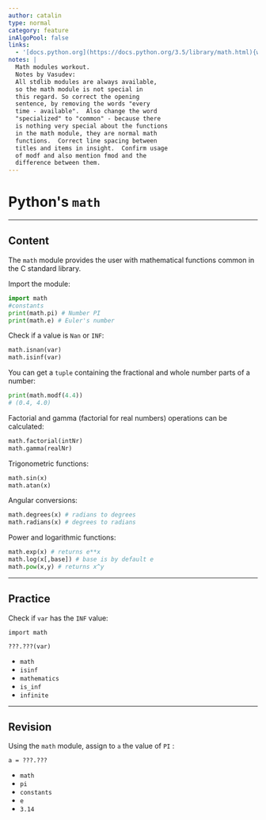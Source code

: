 ```yaml
---
author: catalin
type: normal
category: feature
inAlgoPool: false
links:
  - '[docs.python.org](https://docs.python.org/3.5/library/math.html){website}'
notes: |
  Math modules workout.
  Notes by Vasudev:
  All stdlib modules are always available,
  so the math module is not special in
  this regard. So correct the opening
  sentence, by removing the words "every
  time - available".  Also change the word
  "specialized" to "common" - because there
  is nothing very special about the functions
  in the math module, they are normal math
  functions.  Correct line spacing between
  titles and items in insight.  Confirm usage
  of modf and also mention fmod and the
  difference between them.
---
```


# Python's `math`


---

## Content

The `math` module provides the user with mathematical functions common in the C standard library.

Import the module:

```python
import math
#constants
print(math.pi) # Number PI
print(math.e) # Euler's number
```

Check if a value is `Nan` or `INF`:

```python
math.isnan(var)
math.isinf(var)

```

You can get a `tuple` containing the fractional and whole number parts of a number:

```python
print(math.modf(4.4))
# (0.4, 4.0)
```

Factorial and gamma (factorial for real numbers) operations can be calculated:

```python
math.factorial(intNr)
math.gamma(realNr)

```

Trigonometric functions:

```python
math.sin(x)
math.atan(x)
```

Angular conversions:

```python
math.degrees(x) # radians to degrees
math.radians(x) # degrees to radians
```

Power and logarithmic functions:

```python
math.exp(x) # returns e**x
math.log(x[,base]) # base is by default e
math.pow(x,y) # returns x^y
```


---

## Practice

Check if `var` has the `INF` value:

```plain-text
import math

???.???(var)
```

- `math`
- `isinf`
- `mathematics`
- `is_inf`
- `infinite`


---

## Revision

Using the `math`  module, assign to `a` the value of `PI` :

```plain-text
a = ???.???
```

- `math`
- `pi`
- `constants`
- `e`
- `3.14`
